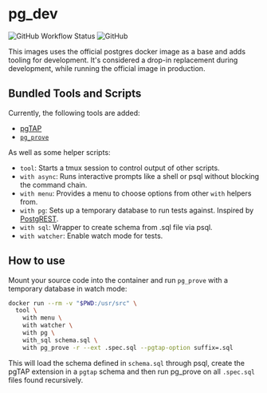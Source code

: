 # pg_dev

![GitHub Workflow Status](https://img.shields.io/github/actions/workflow/status/technowledgy/pg_dev/push.yaml?branch=main)
![GitHub](https://img.shields.io/github/license/technowledgy/pg_dev)

This images uses the official postgres docker image as a base and adds tooling for development. It's considered a drop-in replacement during development, while running the official image in production.

## Bundled Tools and Scripts

Currently, the following tools are added:

- [pgTAP](https://pgtap.org)
- [`pg_prove`](https://metacpan.org/pod/TAP::Parser::SourceHandler::pgTAP)

As well as some helper scripts:
- `tool`: Starts a tmux session to control output of other scripts.
- `with async`: Runs interactive prompts like a shell or psql without blocking the command chain.
- `with menu`: Provides a menu to choose options from other `with` helpers from.
- `with pg`: Sets up a temporary database to run tests against. Inspired by [PostgREST](https://github.com/PostgREST/postgrest/blob/main/test/with_tmp_db).
- `with sql`: Wrapper to create schema from .sql file via psql.
- `with watcher`: Enable watch mode for tests.

## How to use

Mount your source code into the container and run `pg_prove` with a temporary database in watch mode:

```bash
docker run --rm -v "$PWD:/usr/src" \
  tool \
    with menu \
    with watcher \
    with pg \
    with_sql schema.sql \
    with pg_prove -r --ext .spec.sql --pgtap-option suffix=.sql
```

This will load the schema defined in `schema.sql` through psql, create the pgTAP extension in a `pgtap` schema and then run pg_prove on all `.spec.sql` files found recursively.
